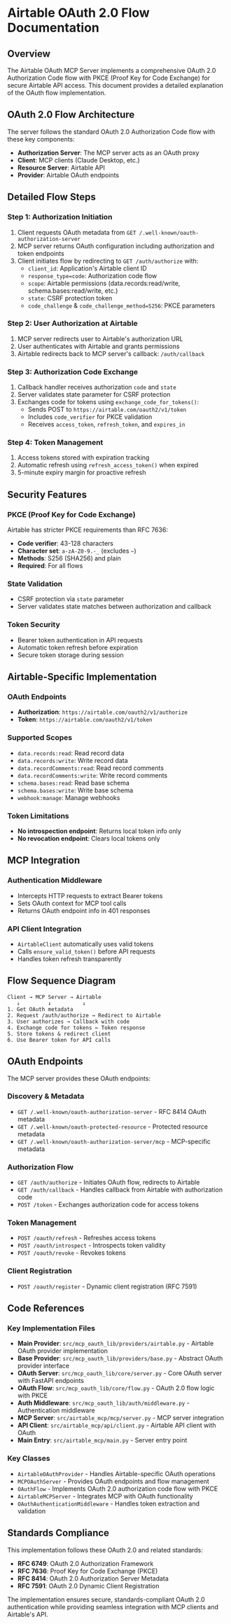 # Airtable OAuth 2.0 Flow Documentation

## Overview

The Airtable OAuth MCP Server implements a comprehensive OAuth 2.0 Authorization Code flow with PKCE (Proof Key for Code Exchange) for secure Airtable API access. This document provides a detailed explanation of the OAuth flow implementation.

## OAuth 2.0 Flow Architecture

The server follows the standard OAuth 2.0 Authorization Code flow with these key components:

- **Authorization Server**: The MCP server acts as an OAuth proxy
- **Client**: MCP clients (Claude Desktop, etc.)
- **Resource Server**: Airtable API
- **Provider**: Airtable OAuth endpoints

## Detailed Flow Steps

### Step 1: Authorization Initiation

1. Client requests OAuth metadata from `GET /.well-known/oauth-authorization-server`
2. MCP server returns OAuth configuration including authorization and token endpoints
3. Client initiates flow by redirecting to `GET /auth/authorize` with:
   - `client_id`: Application's Airtable client ID
   - `response_type=code`: Authorization code flow
   - `scope`: Airtable permissions (data.records:read/write, schema.bases:read/write, etc.)
   - `state`: CSRF protection token
   - `code_challenge` & `code_challenge_method=S256`: PKCE parameters

### Step 2: User Authorization at Airtable

1. MCP server redirects user to Airtable's authorization URL
2. User authenticates with Airtable and grants permissions
3. Airtable redirects back to MCP server's callback: `/auth/callback`

### Step 3: Authorization Code Exchange

1. Callback handler receives authorization `code` and `state`
2. Server validates state parameter for CSRF protection
3. Exchanges code for tokens using `exchange_code_for_tokens()`:
   - Sends POST to `https://airtable.com/oauth2/v1/token`
   - Includes `code_verifier` for PKCE validation
   - Receives `access_token`, `refresh_token`, and `expires_in`

### Step 4: Token Management

1. Access tokens stored with expiration tracking
2. Automatic refresh using `refresh_access_token()` when expired
3. 5-minute expiry margin for proactive refresh

## Security Features

### PKCE (Proof Key for Code Exchange)

Airtable has stricter PKCE requirements than RFC 7636:

- **Code verifier**: 43-128 characters
- **Character set**: `a-zA-Z0-9.-_` (excludes `~`)
- **Methods**: S256 (SHA256) and plain
- **Required**: For all flows

### State Validation

- CSRF protection via `state` parameter
- Server validates state matches between authorization and callback

### Token Security

- Bearer token authentication in API requests
- Automatic token refresh before expiration
- Secure token storage during session

## Airtable-Specific Implementation

### OAuth Endpoints

- **Authorization**: `https://airtable.com/oauth2/v1/authorize`
- **Token**: `https://airtable.com/oauth2/v1/token`

### Supported Scopes

- `data.records:read`: Read record data
- `data.records:write`: Write record data
- `data.recordComments:read`: Read record comments
- `data.recordComments:write`: Write record comments
- `schema.bases:read`: Read base schema
- `schema.bases:write`: Write base schema
- `webhook:manage`: Manage webhooks

### Token Limitations

- **No introspection endpoint**: Returns local token info only
- **No revocation endpoint**: Clears local tokens only

## MCP Integration

### Authentication Middleware

- Intercepts HTTP requests to extract Bearer tokens
- Sets OAuth context for MCP tool calls
- Returns OAuth endpoint info in 401 responses

### API Client Integration

- `AirtableClient` automatically uses valid tokens
- Calls `ensure_valid_token()` before API requests
- Handles token refresh transparently

## Flow Sequence Diagram

```
Client → MCP Server → Airtable
   ↓         ↓          ↓
1. Get OAuth metadata
2. Request /auth/authorize → Redirect to Airtable
3. User authorizes → Callback with code
4. Exchange code for tokens ← Token response
5. Store tokens & redirect client
6. Use Bearer token for API calls
```

## OAuth Endpoints

The MCP server provides these OAuth endpoints:

### Discovery & Metadata
- `GET /.well-known/oauth-authorization-server` - RFC 8414 OAuth metadata
- `GET /.well-known/oauth-protected-resource` - Protected resource metadata
- `GET /.well-known/oauth-authorization-server/mcp` - MCP-specific metadata

### Authorization Flow
- `GET /auth/authorize` - Initiates OAuth flow, redirects to Airtable
- `GET /auth/callback` - Handles callback from Airtable with authorization code
- `POST /token` - Exchanges authorization code for access tokens

### Token Management
- `POST /oauth/refresh` - Refreshes access tokens
- `POST /oauth/introspect` - Introspects token validity
- `POST /oauth/revoke` - Revokes tokens

### Client Registration
- `POST /oauth/register` - Dynamic client registration (RFC 7591)

## Code References

### Key Implementation Files

- **Main Provider**: `src/mcp_oauth_lib/providers/airtable.py` - Airtable OAuth provider implementation
- **Base Provider**: `src/mcp_oauth_lib/providers/base.py` - Abstract OAuth provider interface
- **OAuth Server**: `src/mcp_oauth_lib/core/server.py` - Core OAuth server with FastAPI endpoints
- **OAuth Flow**: `src/mcp_oauth_lib/core/flow.py` - OAuth 2.0 flow logic with PKCE
- **Auth Middleware**: `src/mcp_oauth_lib/auth/middleware.py` - Authentication middleware
- **MCP Server**: `src/airtable_mcp/mcp/server.py` - MCP server integration
- **API Client**: `src/airtable_mcp/api/client.py` - Airtable API client with OAuth
- **Main Entry**: `src/airtable_mcp/main.py` - Server entry point

### Key Classes

- `AirtableOAuthProvider` - Handles Airtable-specific OAuth operations
- `MCPOAuthServer` - Provides OAuth endpoints and flow management
- `OAuthFlow` - Implements OAuth 2.0 authorization code flow with PKCE
- `AirtableMCPServer` - Integrates MCP with OAuth functionality
- `OAuthAuthenticationMiddleware` - Handles token extraction and validation

## Standards Compliance

This implementation follows these OAuth 2.0 and related standards:

- **RFC 6749**: OAuth 2.0 Authorization Framework
- **RFC 7636**: Proof Key for Code Exchange (PKCE)
- **RFC 8414**: OAuth 2.0 Authorization Server Metadata
- **RFC 7591**: OAuth 2.0 Dynamic Client Registration

The implementation ensures secure, standards-compliant OAuth 2.0 authentication while providing seamless integration with MCP clients and Airtable's API.